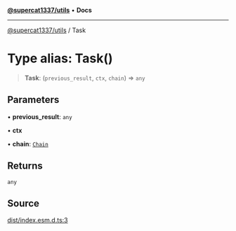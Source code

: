 [**@supercat1337/utils**](../README.md) • **Docs**

***

[@supercat1337/utils](../README.md) / Task

# Type alias: Task()

> **Task**: (`previous_result`, `ctx`, `chain`) => `any`

## Parameters

• **previous\_result**: `any`

• **ctx**

• **chain**: [`Chain`](../classes/Chain.md)

## Returns

`any`

## Source

[dist/index.esm.d.ts:3](https://github.com/supercat1337/utils/blob/29436ec24bee9f2e47444ecc42beedb601148283/dist/index.esm.d.ts#L3)

